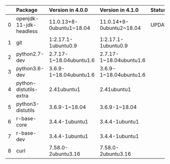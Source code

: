 <!-- markdown-link-check-disable -->

|    | Package                 | Version in 4.0.0         | Version in 4.1.0         | Status   |
|---:|:------------------------|:-------------------------|:-------------------------|:---------|
|  0 | openjdk-11-jdk-headless | 11.0.13+8-0ubuntu1~18.04 | 11.0.14+9-0ubuntu2~18.04 | UPDATED  |
|  1 | git                     | 1:2.17.1-1ubuntu0.9      | 1:2.17.1-1ubuntu0.9      |          |
|  2 | python2.7-dev           | 2.7.17-1~18.04ubuntu1.6  | 2.7.17-1~18.04ubuntu1.6  |          |
|  3 | python3.6-dev           | 3.6.9-1~18.04ubuntu1.6   | 3.6.9-1~18.04ubuntu1.6   |          |
|  4 | python-distutils-extra  | 2.41ubuntu1              | 2.41ubuntu1              |          |
|  5 | python3-distutils       | 3.6.9-1~18.04            | 3.6.9-1~18.04            |          |
|  6 | r-base-core             | 3.4.4-1ubuntu1           | 3.4.4-1ubuntu1           |          |
|  7 | r-base-dev              | 3.4.4-1ubuntu1           | 3.4.4-1ubuntu1           |          |
|  8 | curl                    | 7.58.0-2ubuntu3.16       | 7.58.0-2ubuntu3.16       |          |